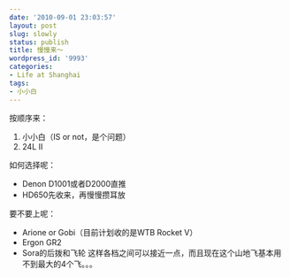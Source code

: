 ```yaml
---
date: '2010-09-01 23:03:57'
layout: post
slug: slowly
status: publish
title: 慢慢来～
wordpress_id: '9993'
categories:
- Life at Shanghai
tags:
- 小小白
---
```


按顺序来：

  1. 小小白（IS or not，是个问题）
  2. 24L II

  

如何选择呢：

  * Denon D1001或者D2000直推
  * HD650先收来，再慢慢攒耳放

要不要上呢：

  * Arione or Gobi（目前计划收的是WTB Rocket V）
  * Ergon GR2
  * Sora的后拨和飞轮 这样各档之间可以接近一点，而且现在这个山地飞基本用不到最大的4个飞。。。
